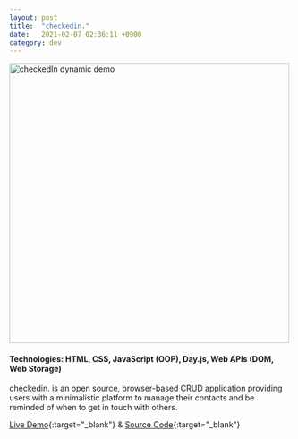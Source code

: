 ```yaml
---
layout: post
title:  "checkedin."
date:   2021-02-07 02:36:11 +0900
category: dev
---
```

<a href="https://jinyoungch0i.github.io/checkedin./">
    <img src="{{site.base_url}}/dev/assets/images/checkedin.gif" alt='checkedIn dynamic demo' width="500">
</a>

#### **Technologies**: HTML, CSS, JavaScript (OOP), Day.js, Web APIs (DOM, Web Storage)

checkedin. is an open source, browser-based CRUD application providing users with a minimalistic platform to manage their contacts and be reminded of when to get in touch with others. 

[Live Demo](https://jinyoungch0i.github.io/checkedin./){:target="_blank"} & [Source Code](https://github.com/jinyoungch0i/checkedin.){:target="_blank"}

